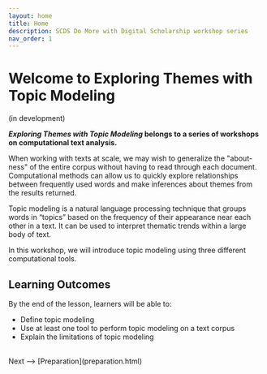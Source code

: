 ```yaml
---
layout: home
title: Home
description: SCDS Do More with Digital Scholarship workshop series
nav_order: 1
---
```


# Welcome to Exploring Themes with Topic Modeling
(in development)

***Exploring Themes with Topic Modeling* belongs to a series of workshops on computational text analysis.**

When working with texts at scale, we may wish to generalize the "about-ness" of the entire corpus without having to read through each document. Computational methods can allow us to quickly explore relationships between frequently used words and make inferences about themes from the results returned.

Topic modeling is a natural language processing technique that groups words in “topics” based on the frequency of their appearance near each other in a text. It can be used to interpret thematic trends within a large body of text. 

In this workshop, we will introduce topic modeling using three different computational tools.

## Learning Outcomes

By the end of the lesson, learners will be able to:

* Define topic modeling
* Use at least one tool to perform topic modeling on a text corpus 
* Explain the limitations of topic modeling

<br />
Next --> [Preparation](preparation.html)
